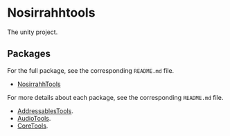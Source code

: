 # Nosirrahhtools

The unity project.

## Packages

For the full package, see the corresponding `README.md` file.
- [NosirrahhTools](./Assets/NosirrahhTools/README.md) 

For more details about each package, see the corresponding `README.md` file.

- [AddressablesTools](./Assets/NosirrahhTools/AddressablesTools/README.md).
- [AudioTools](./Assets/NosirrahhTools/AudioTools/README.md).
- [CoreTools](./Assets/NosirrahhTools/CoreTools/README.md).
